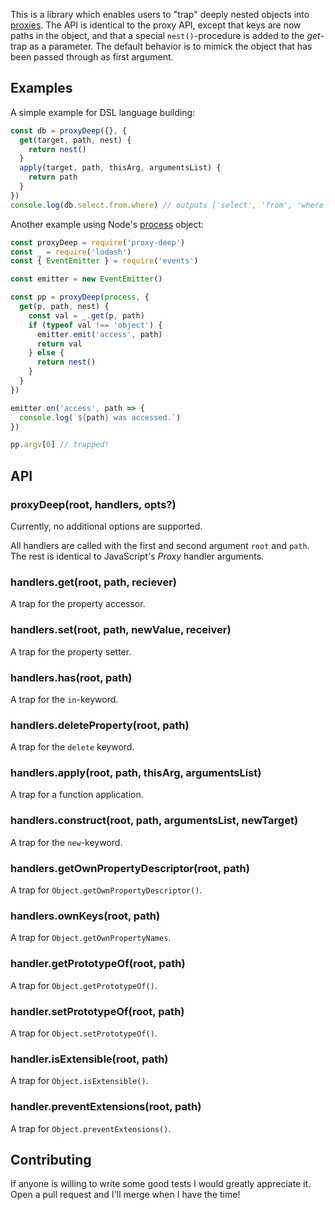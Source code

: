 
This is a library which enables users to "trap" deeply nested objects into
[proxies](https://developer.mozilla.org/en/docs/Web/JavaScript/Reference/Global_Objects/Proxy).
The API is identical to the proxy API, except that keys are now paths in the
object, and that a special `nest()`-procedure is added to the _get_-trap as
a parameter. The default behavior is to mimick the object that has been passed
through as first argument.

## Examples

A simple example for DSL language building: 

```js
const db = proxyDeep({}, {
  get(target, path, nest) {
    return nest()
  }
  apply(target, path, thisArg, argumentsList) {
    return path
  }
})
console.log(db.select.from.where) // outputs ['select', 'from', 'where']
```

Another example using Node's [process](https://nodejs.org/api/process.html) object:

```js
const proxyDeep = require('proxy-deep')
const _ = require('lodash')
const { EventEmitter } = require('events')

const emitter = new EventEmitter()

const pp = proxyDeep(process, {
  get(p, path, nest) {
    const val = _.get(p, path)
    if (typeof val !== 'object') {
      emitter.emit('access', path)
      return val
    } else {
      return nest()
    }
  }
})

emitter.on('access', path => {
  console.log(`${path} was accessed.`)
})

pp.argv[0] // trapped!
```

## API

### proxyDeep(root, handlers, opts?)

Currently, no additional options are supported.

All handlers are called with the first and second argument `root` and `path`.
The rest is identical to JavaScript's _Proxy_ handler arguments.

### handlers.get(root, path, reciever)

A trap for the property accessor.

### handlers.set(root, path, newValue, receiver)

A trap for the property setter.

### handlers.has(root, path)

A trap for the `in`-keyword.

### handlers.deleteProperty(root, path) 

A trap for the `delete` keyword.

### handlers.apply(root, path, thisArg, argumentsList)

A trap for a function application.

### handlers.construct(root, path, argumentsList, newTarget)

A trap for the `new`-keyword.

### handlers.getOwnPropertyDescriptor(root, path)

A trap for `Object.getOwnPropertyDescriptor()`.

### handlers.ownKeys(root, path)

A trap for `Object.getOwnPropertyNames`.

### handler.getPrototypeOf(root, path)

A trap for `Object.getPrototypeOf()`.

### handler.setPrototypeOf(root, path)

A trap for `Object.setPrototypeOf()`.

### handler.isExtensible(root, path)

A trap for `Object.isExtensible()`.

### handler.preventExtensions(root, path)

A trap for `Object.preventExtensions()`.

## Contributing

If anyone is willing to write some good tests I would greatly appreciate it.
Open a pull request and I'll merge when I have the time!

